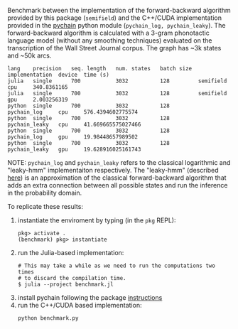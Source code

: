 Benchmark between the implementation of the forward-backward algorithm provided by this package (`semifield`)
and the C++/CUDA implementation provided in the [pychain](https://github.com/YiwenShaoStephen/pychain)
python module (`pychain_log, pychain_leaky`). The forward-backward algorithm is calculated with a 3-gram
phonotactic language model (without any smoothing techniques) evaluated on the transcription of the 
Wall Street Journal corpus. The graph has ~3k states and ~50k arcs. 

```
lang    precision   seq. length   num. states   batch size  implementation  device  time (s)
julia   single      700           3032          128         semifield       cpu     340.8361165                                                                                                              
julia   single      700           3032          128         semifield       gpu     2.003256319
python  single      700           3032          128         pychain_log     cpu     576.4394602775574
python  single      700           3032          128         pychain_leaky   cpu     41.669665575027466
python  single      700           3032          128         pychain_log     gpu     19.98448657989502
python  single      700           3032          128         pychain_leaky   gpu     19.628916025161743
```

NOTE: `pychain_log` and `pychain_leaky` refers to the classical logarithmic and "leaky-hmm" implementaiton respectively.
      The "leaky-hmm" (described [here](https://www.isca-speech.org/archive/pdfs/interspeech_2016/povey16_interspeech.pdf))
      is an approximation of the classical forward-backward algorithm that adds an extra connection between all possible 
      states and run the inference in the probability domain. 
  
To replicate these results: 
  1. instantiate the enviroment by typing (in the `pkg` REPL):
     ```
     pkg> activate .
     (benchmark) pkg> instantiate
     ```
  2. run the Julia-based implementation:
     ```
     # This may take a while as we need to run the computations two times
     # to discard the compilation time. 
     $ julia --project benchmark.jl
     ```
  3. install pychain following the package [instructions](https://github.com/YiwenShaoStephen/pychain#installation-and-requirements)
  4. run the C++/CUDA based implementation:
     ```
     python benchmark.py
     ```
